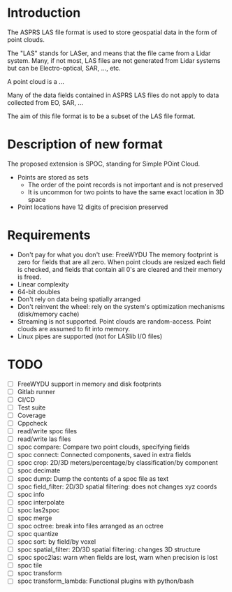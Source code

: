 # Introduction

The ASPRS LAS file format is used to store geospatial data in the form
of point clouds.

The "LAS" stands for LASer, and means that the file came from a Lidar
system. Many, if not most, LAS files are not generated from Lidar
systems but can be Electro-optical, SAR, ..., etc.

A point cloud is a ...

Many of the data fields contained in ASPRS LAS files do not apply to
data collected from EO, SAR, ...

The aim of this file format is to be a subset of the LAS file format.

# Description of new format

The proposed extension is SPOC, standing for Simple POint Cloud.

* Points are stored as sets
    * The order of the point records is not important and is not preserved
    * It is uncommon for two points to have the same exact location in
    3D space
* Point locations have 12 digits of precision preserved

# Requirements

* Don't pay for what you don't use: FreeWYDU
    The memory footprint is zero for fields that are all zero. When
    point clouds are resized each field is checked, and fields that
    contain all 0's are cleared and their memory is freed.
* Linear complexity
* 64-bit doubles
* Don't rely on data being spatially arranged
* Don't reinvent the wheel: rely on the system's optimization mechanisms
  (disk/memory cache)
* Streaming is not supported. Point clouds are random-access. Point
  clouds are assumed to fit into memory.
* Linux pipes are supported (not for LASlib I/O files)

# TODO

* [ ] FreeWYDU support in memory and disk footprints
* [ ] Gitlab runner
* [ ] CI/CD
* [ ] Test suite
* [ ] Coverage
* [ ] Cppcheck
* [ ] read/write spoc files
* [ ] read/write las files
* [ ] spoc compare: Compare two point clouds, specifying fields
* [ ] spoc connect: Connected components, saved in extra fields
* [ ] spoc crop: 2D/3D meters/percentage/by classification/by component
* [ ] spoc decimate
* [ ] spoc dump: Dump the contents of a spoc file as text
* [ ] spoc field\_filter: 2D/3D spatial filtering: does not changes xyz coords
* [ ] spoc info
* [ ] spoc interpolate
* [ ] spoc las2spoc
* [ ] spoc merge
* [ ] spoc octree: break into files arranged as an octree
* [ ] spoc quantize
* [ ] spoc sort: by field/by voxel
* [ ] spoc spatial\_filter: 2D/3D spatial filtering: changes 3D structure
* [ ] spoc spoc2las: warn when fields are lost, warn when precision is lost
* [ ] spoc tile
* [ ] spoc transform
* [ ] spoc transform\_lambda: Functional plugins with python/bash
